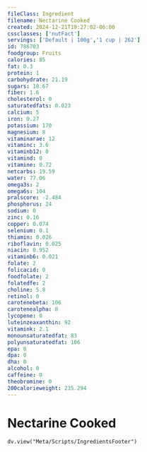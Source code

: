 ```yaml
---
fileClass: Ingredient
filename: Nectarine Cooked
created: 2024-12-21T19:27:02-06:00
cssclasses: ['nutFact']
servings: ['Default | 100g','1 cup | 262']
id: 786703
foodgroup: Fruits
calories: 85
fat: 0.3
protein: 1
carbohydrate: 21.19
sugars: 18.67
fiber: 1.6
cholesterol: 0
saturatedfats: 0.023
calcium: 5
iron: 0.27
potassium: 170
magnesium: 8
vitaminarae: 12
vitaminc: 3.6
vitaminb12: 0
vitamind: 0
vitamine: 0.72
netcarbs: 19.59
water: 77.06
omega3s: 2
omega6s: 104
pralscore: -2.484
phosphorus: 24
sodium: 0
zinc: 0.16
copper: 0.074
selenium: 0.1
thiamin: 0.026
riboflavin: 0.025
niacin: 0.952
vitaminb6: 0.021
folate: 2
folicacid: 0
foodfolate: 2
folatedfe: 2
choline: 5.8
retinol: 0
carotenebeta: 106
carotenealpha: 0
lycopene: 0
luteinzeaxanthin: 92
vitamink: 2.1
monounsaturatedfat: 83
polyunsaturatedfat: 106
epa: 0
dpa: 0
dha: 0
alcohol: 0
caffeine: 0
theobromine: 0
200calorieweight: 235.294
---
```


# Nectarine Cooked

```dataviewjs
dv.view("Meta/Scripts/IngredientsFooter")
```